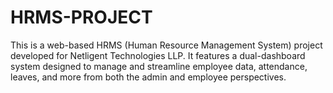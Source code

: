 # HRMS-PROJECT
This is a web-based HRMS (Human Resource Management System) project developed for Netligent Technologies LLP. It features a dual-dashboard system designed to manage and streamline employee data, attendance, leaves, and more from both the admin and employee perspectives.
